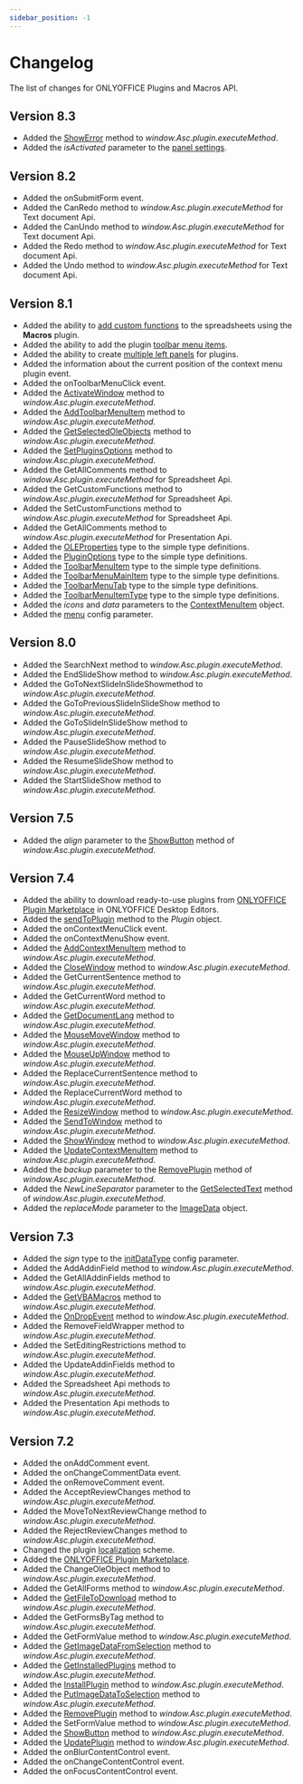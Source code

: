 ```yaml
---
sidebar_position: -1
---
```


# Changelog

The list of changes for ONLYOFFICE Plugins and Macros API.

## Version 8.3

- Added the [ShowError](../interacting-with-editors/methods/text-document-api/Api/Methods/ShowError.md) method to *window\.Asc.plugin.executeMethod*.
- Added the *isActivated* parameter to the [panel settings](../customization/windows-and-panels.md#creating-a-window).

## Version 8.2

- Added the onSubmitForm event.
- Added the CanRedo method to *window\.Asc.plugin.executeMethod* for Text document Api.
- Added the CanUndo method to *window\.Asc.plugin.executeMethod* for Text document Api.
- Added the Redo method to *window\.Asc.plugin.executeMethod* for Text document Api.
- Added the Undo method to *window\.Asc.plugin.executeMethod* for Text document Api.

## Version 8.1

- Added the ability to [add custom functions](../macros/adding-custom-functions.md) to the spreadsheets using the **Macros** plugin.
- Added the ability to add the plugin [toolbar menu items](../customization/toolbar.md).
- Added the ability to create [multiple left panels](../structure/manifest/variations.md) for plugins.
- Added the information about the current position of the context menu plugin event.
- Added the onToolbarMenuClick event.
- Added the [ActivateWindow](../interacting-with-editors/methods/text-document-api/Api/Methods/ActivateWindow.md) method to *window\.Asc.plugin.executeMethod*.
- Added the [AddToolbarMenuItem](../interacting-with-editors/methods/text-document-api/Api/Methods/AddToolbarMenuItem.md) method to *window\.Asc.plugin.executeMethod*.
- Added the [GetSelectedOleObjects](../interacting-with-editors/methods/text-document-api/Api/Methods/GetSelectedOleObjects.md) method to *window\.Asc.plugin.executeMethod*.
- Added the [SetPluginsOptions](../interacting-with-editors/methods/text-document-api/Api/Methods/SetPluginsOptions.md) method to *window\.Asc.plugin.executeMethod*.
- Added the GetAllComments method to *window\.Asc.plugin.executeMethod* for Spreadsheet Api.
- Added the GetCustomFunctions method to *window\.Asc.plugin.executeMethod* for Spreadsheet Api.
- Added the SetCustomFunctions method to *window\.Asc.plugin.executeMethod* for Spreadsheet Api.
- Added the GetAllComments method to *window\.Asc.plugin.executeMethod* for Presentation Api.
- Added the [OLEProperties](../interacting-with-editors/methods/text-document-api/Enumeration/OLEProperties.md) type to the simple type definitions.
- Added the [PluginOptions](../interacting-with-editors/methods/text-document-api/Enumeration/PluginOptions.md) type to the simple type definitions.
- Added the [ToolbarMenuItem](../interacting-with-editors/methods/text-document-api/Enumeration/ToolbarMenuItem.md) type to the simple type definitions.
- Added the [ToolbarMenuMainItem](../interacting-with-editors/methods/text-document-api/Enumeration/ToolbarMenuMainItem.md) type to the simple type definitions.
- Added the [ToolbarMenuTab](../interacting-with-editors/methods/text-document-api/Enumeration/ToolbarMenuTab.md) type to the simple type definitions.
- Added the [ToolbarMenuItemType](../interacting-with-editors/methods/text-document-api/Enumeration/ToolbarMenuItemType.md) type to the simple type definitions.
- Added the *icons* and *data* parameters to the [ContextMenuItem](../interacting-with-editors/methods/text-document-api/Enumeration/ContextMenuItem.md) object.
- Added the [menu](../structure/manifest/manifest.md#variationsmenu) config parameter.

## Version 8.0

- Added the SearchNext method to *window\.Asc.plugin.executeMethod*.
- Added the EndSlideShow method to *window\.Asc.plugin.executeMethod*.
- Added the GoToNextSlideInSlideShowmethod to *window\.Asc.plugin.executeMethod*.
- Added the GoToPreviousSlideInSlideShow method to *window\.Asc.plugin.executeMethod*.
- Added the GoToSlideInSlideShow method to *window\.Asc.plugin.executeMethod*.
- Added the PauseSlideShow method to *window\.Asc.plugin.executeMethod*.
- Added the ResumeSlideShow method to *window\.Asc.plugin.executeMethod*.
- Added the StartSlideShow method to *window\.Asc.plugin.executeMethod*.

## Version 7.5

- Added the *align* parameter to the [ShowButton](../interacting-with-editors/methods/text-document-api/Api/Methods/ShowButton.md) method of *window\.Asc.plugin.executeMethod*.

## Version 7.4

- Added the ability to download ready-to-use plugins from [ONLYOFFICE Plugin Marketplace](../tutorials/installing/onlyoffice-desktop-editors.md#adding-plugins-through-the-plugin-manager) in ONLYOFFICE Desktop Editors.
- Added the [sendToPlugin](../interacting-with-editors/methods/text-document-api/Plugin/Methods/sendToPlugin.md) method to the *Plugin* object.
- Added the onContextMenuClick event.
- Added the onContextMenuShow event.
- Added the [AddContextMenuItem](../interacting-with-editors/methods/text-document-api/Api/Methods/AddContextMenuItem.md) method to *window\.Asc.plugin.executeMethod*.
- Added the [CloseWindow](../interacting-with-editors/methods/text-document-api/Api/Methods/CloseWindow.md) method to *window\.Asc.plugin.executeMethod*.
- Added the GetCurrentSentence method to *window\.Asc.plugin.executeMethod*.
- Added the GetCurrentWord method to *window\.Asc.plugin.executeMethod*.
- Added the [GetDocumentLang](../interacting-with-editors/methods/text-document-api/Api/Methods/GetDocumentLang.md) method to *window\.Asc.plugin.executeMethod*.
- Added the [MouseMoveWindow](../interacting-with-editors/methods/text-document-api/Api/Methods/MouseMoveWindow.md) method to *window\.Asc.plugin.executeMethod*.
- Added the [MouseUpWindow](../interacting-with-editors/methods/text-document-api/Api/Methods/MouseUpWindow.md) method to *window\.Asc.plugin.executeMethod*.
- Added the ReplaceCurrentSentence method to *window\.Asc.plugin.executeMethod*.
- Added the ReplaceCurrentWord method to *window\.Asc.plugin.executeMethod*.
- Added the [ResizeWindow](../interacting-with-editors/methods/text-document-api/Api/Methods/ResizeWindow.md) method to *window\.Asc.plugin.executeMethod*.
- Added the [SendToWindow](../interacting-with-editors/methods/text-document-api/Api/Methods/SendToWindow.md) method to *window\.Asc.plugin.executeMethod*.
- Added the [ShowWindow](../interacting-with-editors/methods/text-document-api/Api/Methods/ShowWindow.md) method to *window\.Asc.plugin.executeMethod*.
- Added the [UpdateContextMenuItem](../interacting-with-editors/methods/text-document-api/Api/Methods/UpdateContextMenuItem.md) method to *window\.Asc.plugin.executeMethod*.
- Added the *backup* parameter to the [RemovePlugin](../interacting-with-editors/methods/text-document-api/Api/Methods/RemovePlugin.md) method of *window\.Asc.plugin.executeMethod*.
- Added the *NewLineSeparator* parameter to the [GetSelectedText](../interacting-with-editors/methods/text-document-api/Api/Methods/GetSelectedText.md) method of *window\.Asc.plugin.executeMethod*.
- Added the *replaceMode* parameter to the [ImageData](../interacting-with-editors/methods/text-document-api/Enumeration/ImageData.md) object.

## Version 7.3

- Added the *sign* type to the [initDataType](../structure/manifest/manifest.md#variationsinitdatatype) config parameter.
- Added the AddAddinField method to *window\.Asc.plugin.executeMethod*.
- Added the GetAllAddinFields method to *window\.Asc.plugin.executeMethod*.
- Added the [GetVBAMacros](../interacting-with-editors/methods/text-document-api/Api/Methods/GetVBAMacros.md) method to *window\.Asc.plugin.executeMethod*.
- Added the [OnDropEvent](../interacting-with-editors/methods/text-document-api/Api/Methods/OnDropEvent.md) method to *window\.Asc.plugin.executeMethod*.
- Added the RemoveFieldWrapper method to *window\.Asc.plugin.executeMethod*.
- Added the SetEditingRestrictions method to *window\.Asc.plugin.executeMethod*.
- Added the UpdateAddinFields method to *window\.Asc.plugin.executeMethod*.
- Added the Spreadsheet Api methods to *window\.Asc.plugin.executeMethod*.
- Added the Presentation Api methods to *window\.Asc.plugin.executeMethod*.

## Version 7.2

- Added the onAddComment event.
- Added the onChangeCommentData event.
- Added the onRemoveComment event.
- Added the AcceptReviewChanges method to *window\.Asc.plugin.executeMethod*.
- Added the MoveToNextReviewChange method to *window\.Asc.plugin.executeMethod*.
- Added the RejectReviewChanges method to *window\.Asc.plugin.executeMethod*.
- Changed the plugin [localization](../structure/localization.md) scheme.
- Added the [ONLYOFFICE Plugin Marketplace](../tutorials/installing/onlyoffice-docs-on-premises.md#adding-plugins-through-the-plugin-manager).
- Added the ChangeOleObject method to *window\.Asc.plugin.executeMethod*.
- Added the GetAllForms method to *window\.Asc.plugin.executeMethod*.
- Added the [GetFileToDownload](../interacting-with-editors/methods/text-document-api/Api/Methods/GetFileToDownload.md) method to *window\.Asc.plugin.executeMethod*.
- Added the GetFormsByTag method to *window\.Asc.plugin.executeMethod*.
- Added the GetFormValue method to *window\.Asc.plugin.executeMethod*.
- Added the [GetImageDataFromSelection](../interacting-with-editors/methods/text-document-api/Api/Methods/GetImageDataFromSelection.md) method to *window\.Asc.plugin.executeMethod*.
- Added the [GetInstalledPlugins](../interacting-with-editors/methods/text-document-api/Api/Methods/GetInstalledPlugins.md) method to *window\.Asc.plugin.executeMethod*.
- Added the [InstallPlugin](../interacting-with-editors/methods/text-document-api/Api/Methods/InstallPlugin.md) method to *window\.Asc.plugin.executeMethod*.
- Added the [PutImageDataToSelection](../interacting-with-editors/methods/text-document-api/Api/Methods/PutImageDataToSelection.md) method to *window\.Asc.plugin.executeMethod*.
- Added the [RemovePlugin](../interacting-with-editors/methods/text-document-api/Api/Methods/RemovePlugin.md) method to *window\.Asc.plugin.executeMethod*.
- Added the SetFormValue method to *window\.Asc.plugin.executeMethod*.
- Added the [ShowButton](../interacting-with-editors/methods/text-document-api/Api/Methods/ShowButton.md) method to *window\.Asc.plugin.executeMethod*.
- Added the [UpdatePlugin](../interacting-with-editors/methods/text-document-api/Api/Methods/UpdatePlugin.md) method to *window\.Asc.plugin.executeMethod*.
- Added the onBlurContentControl event.
- Added the onChangeContentControl event.
- Added the onFocusContentControl event.
